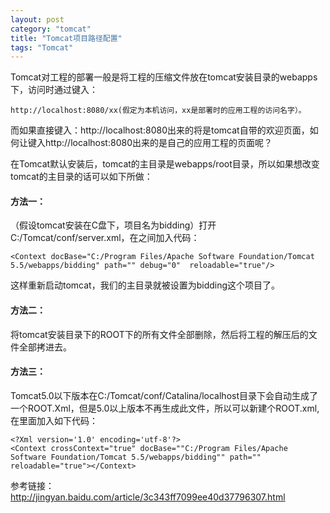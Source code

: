 ```yaml
---
layout: post
category: "tomcat"
title: "Tomcat项目路径配置"
tags: "Tomcat"
---
```


Tomcat对工程的部署一般是将工程的压缩文件放在tomcat安装目录的webapps下，访问时通过键入： 

    http://localhost:8080/xx(假定为本机访问，xx是部署时的应用工程的访问名字）。

而如果直接键入：http://localhost:8080出来的将是tomcat自带的欢迎页面，如何让键入http://localhost:8080出来的是自己的应用工程的页面呢？  
  
在Tomcat默认安装后，tomcat的主目录是webapps/root目录，所以如果想改变tomcat的主目录的话可以如下所做：  

#### 方法一：
（假设tomcat安装在C盘下，项目名为bidding）打开C:/Tomcat/conf/server.xml，在<host></host>之间加入代码：  

    <Context docBase="C:/Program Files/Apache Software Foundation/Tomcat 5.5/webapps/bidding" path="" debug="0"  reloadable="true"/>

这样重新启动tomcat，我们的主目录就被设置为bidding这个项目了。  

#### 方法二：
将tomcat安装目录下的ROOT下的所有文件全部删除，然后将工程的解压后的文件全部拷进去。  

#### 方法三：
Tomcat5.0以下版本在C:/Tomcat/conf/Catalina/localhost目录下会自动生成了一个ROOT.Xml，但是5.0以上版本不再生成此文件，所以可以新建个ROOT.xml,在里面加入如下代码：  

    <?Xml version='1.0' encoding='utf-8'?>
    <Context crossContext="true" docBase=""C:/Program Files/Apache Software Foundation/Tomcat 5.5/webapps/bidding"" path="" reloadable="true"></Context>

参考链接：<http://jingyan.baidu.com/article/3c343ff7099ee40d37796307.html>

